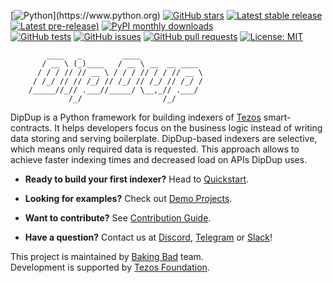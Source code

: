 [![Python](https://img.shields.io/badge/made%20with-python-blue.svg?)](https://www.python.org)
[![GitHub stars](https://img.shields.io/github/stars/dipdup-net/dipdup-py)](https://github.com/dipdup-net/dipdup-py)
[![Latest stable release](https://img.shields.io/github/v/release/dipdup-net/dipdup-py?label=stable)](https://github.com/dipdup-net/dipdup-py/releases)
[![Latest pre-release)](https://img.shields.io/github/v/release/dipdup-net/dipdup-py?include_prereleases&label=latest)](https://github.com/dipdup-net/dipdup-py/releases)
[![PyPI monthly downloads](https://img.shields.io/pypi/dm/dipdup)](https://pypi.org/project/dipdup/)
<br>
[![GitHub tests](https://img.shields.io/github/workflow/status/dipdup-net/dipdup-py/Test)](https://github.com/dipdup-net/dipdup-py/actions)
[![GitHub issues](https://img.shields.io/github/issues/dipdup-net/dipdup-py)](https://github.com/dipdup-net/dipdup-py/issues)
[![GitHub pull requests](https://img.shields.io/github/issues-pr/dipdup-net/dipdup-py)](https://github.com/dipdup-net/dipdup-py/pulls)
[![License: MIT](https://img.shields.io/github/license/dipdup-net/dipdup-py)](https://github.com/dipdup-net/dipdup-py/blob/master/LICENSE)

```text
        ____   _         ____              
       / __ \ (_)____   / __ \ __  __ ____ 
      / / / // // __ \ / / / // / / // __ \
     / /_/ // // /_/ // /_/ // /_/ // /_/ /
    /_____//_// .___//_____/ \__,_// .___/ 
             /_/                  /_/      
```

DipDup is a Python framework for building indexers of [Tezos](https://tezos.com/) smart-contracts. It helps developers focus on the business logic instead of writing data storing and serving boilerplate. DipDup-based indexers are selective, which means only required data is requested. This approach allows to achieve faster indexing times and decreased load on APIs DipDup uses.

* **Ready to build your first indexer?** Head to [Quickstart](https://docs.dipdup.net/quickstart).

* **Looking for examples?** Check out [Demo Projects](https://github.com/dipdup-net/dipdup-py/tree/master/src).

* **Want to contribute?** See [Contribution Guide](https://github.com/dipdup-net/dipdup-py/tree/master/CONTRIBUTING.md).

* **Have a question?** Contact us at [Discord](https://discord.gg/JZKhv7uW), [Telegram](https://t.me/baking_bad_chat) or [Slack](https://tezos-dev.slack.com/archives/CV5NX7F2L)!


This project is maintained by [Baking Bad](https://baking-bad.org/) team.  
Development is supported by [Tezos Foundation](https://tezos.foundation/).
